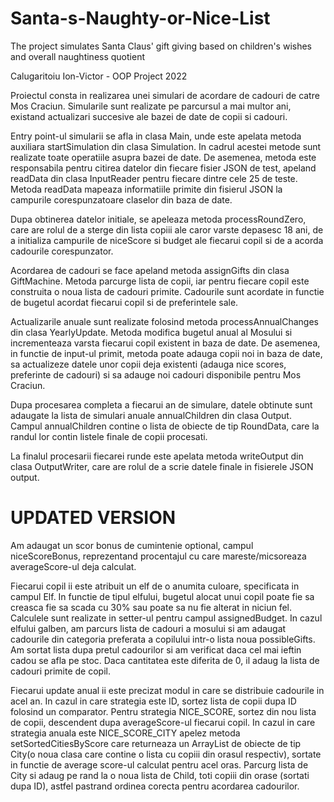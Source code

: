 # Santa-s-Naughty-or-Nice-List
The project simulates Santa Claus' gift giving based on children's wishes and overall naughtiness quotient

Calugaritoiu Ion-Victor - OOP Project 2022

Proiectul consta in realizarea unei simulari de acordare de cadouri de catre
Mos Craciun. Simularile sunt realizate pe parcursul a mai multor ani, existand
 actualizari succesive ale bazei de date de copii si cadouri.

Entry point-ul simularii se afla in clasa Main, unde este apelata metoda
auxiliara startSimulation din clasa Simulation. In cadrul acestei metode sunt
realizate toate operatiile asupra bazei de date. De asemenea, metoda este
responsabila pentru citirea datelor din fiecare fisier JSON de test, apeland
readData din clasa InputReader pentru fiecare dintre cele 25 de teste. Metoda
readData mapeaza informatiile primite din fisierul JSON la campurile
corespunzatoare claselor din baza de date.

Dupa obtinerea datelor initiale, se apeleaza metoda processRoundZero, care are
rolul de a sterge din lista copiii ale caror varste depasesc 18 ani, de a
initializa campurile de niceScore si budget ale fiecarui copil si de a acorda
cadourile corespunzator.

Acordarea de cadouri se face apeland metoda assignGifts din clasa GiftMachine.
Metoda parcurge lista de copii, iar pentru fiecare copil este construita o noua
lista de cadouri primite. Cadourile sunt acordate in functie de bugetul acordat
fiecarui copil si de preferintele sale.

Actualizarile anuale sunt realizate folosind metoda processAnnualChanges din
clasa YearlyUpdate. Metoda modifica bugetul anual al Mosului si incrementeaza
varsta fiecarui copil existent in baza de date. De asemenea, in functie de
input-ul primit, metoda poate adauga copii noi in baza de date, sa actualizeze
datele unor copii deja existenti (adauga nice scores, preferinte de cadouri)
si sa adauge noi cadouri disponibile pentru Mos Craciun.

Dupa procesarea completa a fiecarui an de simulare, datele obtinute sunt
adaugate la lista de simulari anuale annualChildren din clasa Output. Campul
annualChildren contine o lista de obiecte de tip RoundData, care la randul lor
contin listele finale de copii procesati.

La finalul procesarii fiecarei runde este apelata metoda writeOutput din clasa
OutputWriter, care are rolul de a scrie datele finale in fisierele JSON output.

# UPDATED VERSION

Am adaugat un scor bonus de cumintenie optional, campul niceScoreBonus,
reprezentand procentajul cu care mareste/micsoreaza averageScore-ul deja
calculat.

Fiecarui copil ii este atribuit un elf de o anumita culoare, specificata in
campul Elf. In functie de tipul elfului, bugetul alocat unui copil poate fie
sa creasca fie sa scada cu 30% sau poate sa nu fie alterat in niciun fel.
Calculele sunt realizate in setter-ul pentru campul assignedBudget.
In cazul elfului galben, am parcurs lista de cadouri a mosului si am adaugat
cadourile din categoria preferata a copilului intr-o lista noua possibleGifts.
Am sortat lista dupa pretul cadourilor si am verificat daca cel mai ieftin
cadou se afla pe stoc. Daca cantitatea este diferita de 0, il adaug la lista
de cadouri primite de copil.

Fiecarui update anual ii este precizat modul in care se distribuie cadourile
in acel an. In cazul in care strategia este ID, sortez lista de copii dupa ID
folosind un comparator. Pentru strategia NICE_SCORE, sortez din nou lista de
copii, descendent dupa averageScore-ul fiecarui copil. In cazul in care
strategia anuala este NICE_SCORE_CITY apelez metoda setSortedCitiesByScore
care returneaza un ArrayList de obiecte de tip City(o noua clasa care contine
o lista cu copiii din orasul respectiv), sortate in functie de average score-ul
calculat pentru acel oras. Parcurg lista de City si adaug pe rand la o noua
lista de Child, toti copiii din orase (sortati dupa ID), astfel pastrand
ordinea corecta pentru acordarea cadourilor.


